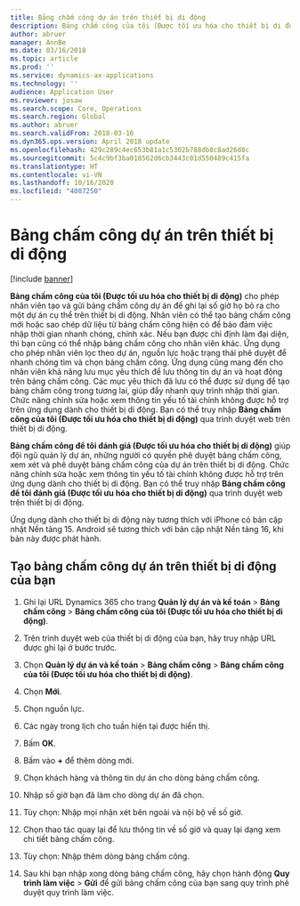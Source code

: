 ```yaml
---
title: Bảng chấm công dự án trên thiết bị di động
description: Bảng chấm công của tôi (Được tối ưu hóa cho thiết bị di động) cho phép nhân viên tạo và gửi bảng chấm công dự án để ghi lại số giờ họ bỏ ra cho một dự án cụ thể trên thiết bị di động.
author: abruer
manager: AnnBe
ms.date: 03/16/2018
ms.topic: article
ms.prod: ''
ms.service: dynamics-ax-applications
ms.technology: ''
audience: Application User
ms.reviewer: josaw
ms.search.scope: Core, Operations
ms.search.region: Global
ms.author: abruer
ms.search.validFrom: 2018-03-16
ms.dyn365.ops.version: April 2018 update
ms.openlocfilehash: 429c289c4ec653b81a1c5302b788db8c8ad26d8c
ms.sourcegitcommit: 5c4c9bf3ba018562d6cb3443c01d550489c415fa
ms.translationtype: HT
ms.contentlocale: vi-VN
ms.lasthandoff: 10/16/2020
ms.locfileid: "4087250"
---
```

# <a name="project-timesheets-on-a-mobile-device"></a>Bảng chấm công dự án trên thiết bị di động

[!include [banner](../includes/banner.md)]

**Bảng chấm công của tôi (Được tối ưu hóa cho thiết bị di động)** cho phép nhân viên tạo và gửi bảng chấm công dự án để ghi lại số giờ họ bỏ ra cho một dự án cụ thể trên thiết bị di động. Nhân viên có thể tạo bảng chấm công mới hoặc sao chép dữ liệu từ bảng chấm công hiện có để bảo đảm việc nhập thời gian nhanh chóng, chính xác. Nếu bạn được chỉ định làm đại diện, thì bạn cũng có thể nhập bảng chấm công cho nhân viên khác. Ứng dụng cho phép nhân viên lọc theo dự án, nguồn lực hoặc trạng thái phê duyệt để nhanh chóng tìm và chọn bảng chấm công. Ứng dụng cũng mang đến cho nhân viên khả năng lưu mục yêu thích để lưu thông tin dự án và hoạt động trên bảng chấm công. Các mục yêu thích đã lưu có thể được sử dụng để tạo bảng chấm công trong tương lai, giúp đẩy nhanh quy trình nhập thời gian. Chức năng chỉnh sửa hoặc xem thông tin yếu tố tài chính không được hỗ trợ trên ứng dụng dành cho thiết bị di động. Bạn có thể truy nhập **Bảng chấm công của tôi (Được tối ưu hóa cho thiết bị di động)** qua trình duyệt web trên thiết bị di động.

**Bảng chấm công để tôi đánh giá (Được tối ưu hóa cho thiết bị di động)** giúp đội ngũ quản lý dự án, những người có quyền phê duyệt bảng chấm công, xem xét và phê duyệt bảng chấm công của dự án trên thiết bị di động. Chức năng chỉnh sửa hoặc xem thông tin yếu tố tài chính không được hỗ trợ trên ứng dụng dành cho thiết bị di động. Bạn có thể truy nhập **Bảng chấm công để tôi đánh giá (Được tối ưu hóa cho thiết bị di động)** qua trình duyệt web trên thiết bị di động.

Ứng dụng dành cho thiết bị di động này tương thích với iPhone có bản cập nhật Nền tảng 15.
Android sẽ tương thích với bản cập nhật Nền tảng 16, khi bản này được phát hành.

## <a name="create-a-project-timesheet-on-your-mobile-device"></a>Tạo bảng chấm công dự án trên thiết bị di động của bạn

1.  Ghi lại URL Dynamics 365 cho trang **Quản lý dự án và kế toán** \> **Bảng chấm công** \> **Bảng chấm công của tôi (Được tối ưu hóa cho thiết bị di động)**.

2.  Trên trình duyệt web của thiết bị di động của bạn, hãy truy nhập URL được ghi lại ở bước trước.
 
3.  Chọn **Quản lý dự án và kế toán** \> **Bảng chấm công** \> **Bảng chấm công của tôi (Được tối ưu hóa cho thiết bị di động)**.

4.  Chọn **Mới**.

5.  Chọn nguồn lực.

6.  Các ngày trong lịch cho tuần hiện tại được hiển thị.

7.  Bấm **OK**.

8.  Bấm vào **+** để thêm dòng mới.

9.  Chọn khách hàng và thông tin dự án cho dòng bảng chấm công.

10. Nhập số giờ bạn đã làm cho dòng dự án đã chọn.

11. Tùy chọn: Nhập mọi nhận xét bên ngoài và nội bộ về số giờ.

12. Chọn thao tác quay lại để lưu thông tin về số giờ và quay lại dạng xem chi tiết bảng chấm công.

13. Tùy chọn: Nhập thêm dòng bảng chấm công.

14. Sau khi bạn nhập xong dòng bảng chấm công, hãy chọn hành động **Quy trình làm việc** \> **Gửi** để gửi bảng chấm công của bạn sang quy trình phê duyệt quy trình làm việc.
